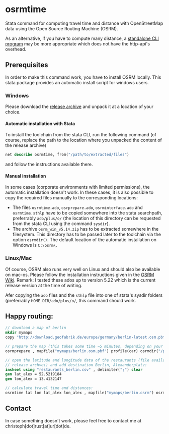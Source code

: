 # osrmtime

Stata command for computing travel time and distance with OpenStreetMap data using the Open Source Routing Machine (OSRM).

As an alternative, if you have to compute many distance, a [standalone CLI program](https://github.com/christophrust/osrm-example) may be more appropriate which does not have the http-api's overhead.

## Prerequisites

In order to make this command work, you have to install OSRM locally. This stata package provides an automatic install script for windows users.

### Windows

Please download the [release archive](https://github.com/christophrust/osrmtime/releases/download/v1.3.3/osrmtime_release1.3.3.zip) and unpack it at a location of your choice.

#### Automatic installation with Stata

To install the toolchain from the stata CLI, run the following command (of course, replace the path to the location where you unpacked the content of the release archive)

```stata
net describe osrmtime, from("/path/to/extracted/files")
```

and follow the instructions available there.

#### Manual installation

In some cases (corporate environments with limited permissions), the automatic installation doesn't work. In these cases, it is also possible to copy the required files manually to the corresponding locations:

- The files `osrmtime.ado`, `osrprepare.ado`, `osrminterface.ado` and `osrmtime.sthlp` have to be copied somewhere into the stata searchpath, preferrably `ado/plus/o/` (the location of this directory can be requested from the stata CLI using the command `sysdir`).
- The archive `osrm_win_v5.14.zip` has to be extracted somewhere in the filesystem. This directory has to be passed later to the toolchain via the option `osrmdir()`. The default location of the automatic installation on Windows is `C:\osrm\`.

### Linux/Mac

Of course, OSRM also runs very well on Linux and should also be available on mac-os. Please follow the installation instructions given in the [OSRM Wiki](https://github.com/Project-OSRM/osrm-backend/wiki). Remark: I tested these ados up to version 5.22 which is the current release version at the time of writing.

Afer copying the `ado` files and the `sthlp` file into one of stata's sysdir folders (preferrably `HOME_DIR/ado/plus/o/`, this command should work.


## Happy routing:

```stata
// download a map of berlin
mkdir mymaps
copy "http://download.geofabrik.de/europe/germany/berlin-latest.osm.pbf" "mymaps/berlin.osm.pbf" , replace

// prepare the map (this takes some time ~5 minutes, depending on your system):
osrmprepare , mapfile("mymaps/berlin.osm.pbf") profile(car) osrmdir("/path/to/osrm/")

// open the latitude and longitude data of the restaurants (file available in
// release archvei) and add destination Berlin, Alexanderplatz:
insheet using "restaurants_berlin.csv" , delimiter(";") clear
gen lat_alex = 52.5219184
gen lon_alex = 13.4132147

// calculate travel time and distances:
osrmtime lat lon lat_alex lon_alex , mapfile("mymaps/berlin.osrm") osrmdir("/path/to/osrm/")
```

## Contact

In case something doesn't work, please feel free to contact me at christoph[dot]rust[at]ur[dot]de.

